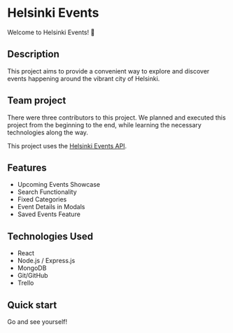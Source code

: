 # Helsinki Events

Welcome to Helsinki Events! 🎉

## Description

This project aims to provide a convenient way to explore and discover events happening around the vibrant city of Helsinki.

## Team project

There were three contributors to this project. We planned and executed this project from the beginning to the end, while learning the necessary technologies along the way.

This project uses the [Helsinki Events API](https://dev.hel.fi/apis/linkedevents).

## Features

- Upcoming Events Showcase
- Search Functionality
- Fixed Categories
- Event Details in Modals
- Saved Events Feature

## Technologies Used

- React
- Node.js / Express.js
- MongoDB
- Git/GitHub
- Trello

## Quick start

Go and see yourself!
